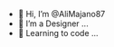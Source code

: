 - 👋 Hi, I’m @AliMajano87
- 👀 I’m a Designer ...
- 🌱 Learning to code ...
<!---
Still Learning, will update later...
--->
